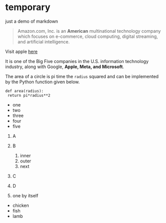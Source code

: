 # temporary
just a demo of markdown

>Amazon.com, Inc. is an **American** multinational technology company which focuses on e-commerce,
>cloud computing, digital streaming, and artificial intelligence. 

Visit apple [here](www.apple.com)

It is one of the Big Five companies in the U.S. information technology industry, along with Google, __Apple, Meta, and Microsoft__.

The area of a circle is pi time the `radius` squared and can be implemented by the Python function given below.
```
def area(radius):
 return pi*radius**2
 ```
* one
* two
* three
* four
* five

1. A
3. B
   1. inner
   2. outer
   3. next 
2. C
6. D

 
1. one by itself
 * chicken
 * fish
 * lamb
